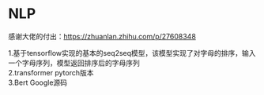 # NLP

感谢大佬的付出：https://zhuanlan.zhihu.com/p/27608348

1.基于tensorflow实现的基本的seq2seq模型，该模型实现了对字母的排序，输入一个字母序列，模型返回排序后的字母序列  
2.transformer pytorch版本  
3.Bert Google源码
